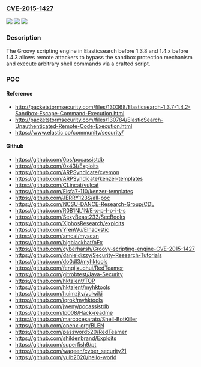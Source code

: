 ### [CVE-2015-1427](https://cve.mitre.org/cgi-bin/cvename.cgi?name=CVE-2015-1427)
![](https://img.shields.io/static/v1?label=Product&message=n%2Fa&color=blue)
![](https://img.shields.io/static/v1?label=Version&message=n%2Fa&color=blue)
![](https://img.shields.io/static/v1?label=Vulnerability&message=n%2Fa&color=brighgreen)

### Description

The Groovy scripting engine in Elasticsearch before 1.3.8 and 1.4.x before 1.4.3 allows remote attackers to bypass the sandbox protection mechanism and execute arbitrary shell commands via a crafted script.

### POC

#### Reference
- http://packetstormsecurity.com/files/130368/Elasticsearch-1.3.7-1.4.2-Sandbox-Escape-Command-Execution.html
- http://packetstormsecurity.com/files/130784/ElasticSearch-Unauthenticated-Remote-Code-Execution.html
- https://www.elastic.co/community/security/

#### Github
- https://github.com/0ps/pocassistdb
- https://github.com/0x43f/Exploits
- https://github.com/ARPSyndicate/cvemon
- https://github.com/ARPSyndicate/kenzer-templates
- https://github.com/CLincat/vulcat
- https://github.com/Elsfa7-110/kenzer-templates
- https://github.com/JERRY123S/all-poc
- https://github.com/NCSU-DANCE-Research-Group/CDL
- https://github.com/R0B1NL1N/E-x-p-l-o-i-t-s
- https://github.com/SexyBeast233/SecBooks
- https://github.com/XiphosResearch/exploits
- https://github.com/YrenWu/Elhackstic
- https://github.com/amcai/myscan
- https://github.com/bigblackhat/oFx
- https://github.com/cyberharsh/Groovy-scripting-engine-CVE-2015-1427
- https://github.com/danieldizzy/Security-Research-Tutorials
- https://github.com/do0dl3/myhktools
- https://github.com/fengjixuchui/RedTeamer
- https://github.com/gitrobtest/Java-Security
- https://github.com/hktalent/TOP
- https://github.com/hktalent/myhktools
- https://github.com/huimzjty/vulwiki
- https://github.com/iqrok/myhktools
- https://github.com/jweny/pocassistdb
- https://github.com/lp008/Hack-readme
- https://github.com/marcocesarato/Shell-BotKiller
- https://github.com/openx-org/BLEN
- https://github.com/password520/RedTeamer
- https://github.com/shildenbrand/Exploits
- https://github.com/superfish9/pt
- https://github.com/waqeen/cyber_security21
- https://github.com/yulb2020/hello-world

